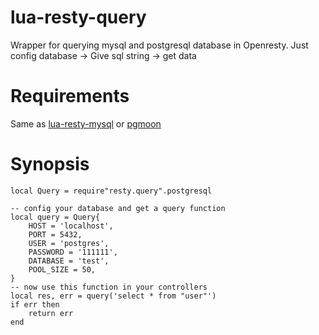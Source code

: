 # lua-resty-query
Wrapper for querying mysql and postgresql database in Openresty. Just config database -> Give sql string -> get data

# Requirements
Same as [lua-resty-mysql](https://github.com/openresty/lua-resty-mysql) or [pgmoon](https://github.com/leafo/pgmoon)

# Synopsis
```
local Query = require"resty.query".postgresql

-- config your database and get a query function
local query = Query{
    HOST = 'localhost',
    PORT = 5432,
    USER = 'postgres',
    PASSWORD = '111111',
    DATABASE = 'test',
    POOL_SIZE = 50,
}
-- now use this function in your controllers
local res, err = query('select * from "user"')
if err then
    return err
end

```
